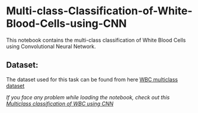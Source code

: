 # Multi-class-Classification-of-White-Blood-Cells-using-CNN
This notebook contains the multi-class classification of White Blood Cells using Convolutional Neural Network.


## Dataset:
The dataset used for this task can be found from here [WBC multiclass dataset](https://www.kaggle.com/alifrahman/main-dataset)


*If you face any problem while loading the notebook, check out this [Multiclass classification of WBC using CNN](https://www.kaggle.com/alifrahman/multiclass-wbc-classification-in-cnn-91-95-acc/notebook)*

